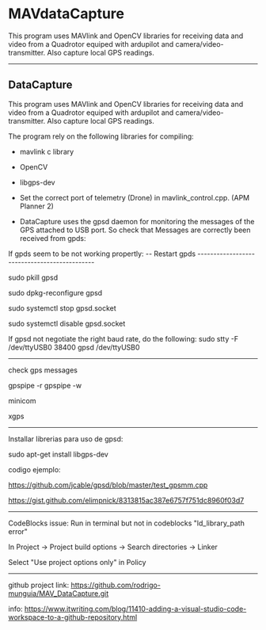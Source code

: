 # MAVdataCapture
This program uses MAVlink and OpenCV libraries for receiving data and video from a Quadrotor equiped with ardupilot and camera/video-transmitter.  Also capture local GPS readings.

--------------------------------------------------------------------
DataCapture 
--------------------------------------------------------------------

This program uses MAVlink and OpenCV libraries for receiving data and video from a Quadrotor equiped with ardupilot and camera/video-transmitter. 
Also capture local GPS readings.


The program rely on the following libraries for compiling:

- mavlink c library
- OpenCV
- libgps-dev




- Set the correct port of telemetry (Drone) in mavlink_control.cpp.     (APM Planner 2)

- DataCapture uses the gpsd daemon for monitoring the messages of the GPS attached to USB port.  So check that Messages are correctly been received from gpds: 


If gpds seem to be not working propertly:
-- Restart gpds ---------------------------------------------

sudo pkill gpsd

sudo dpkg-reconfigure gpsd

sudo systemctl stop gpsd.socket

sudo systemctl disable gpsd.socket

If gpsd not negotiate the right  baud rate, do the following:
sudo stty -F /dev/ttyUSB0 38400
gpsd /dev/ttyUSB0

------------------
check gps messages

gpspipe -r
gpspipe -w

minicom

xgps


-----------------------------
Installar librerias para uso de gpsd:

sudo apt-get install libgps-dev

codigo ejemplo: 

https://github.com/jcable/gpsd/blob/master/test_gpsmm.cpp

https://gist.github.com/elimpnick/8313815ac387e6757f751dc8960f03d7

---------------------------------

CodeBlocks issue: Run in terminal but not in codeblocks "ld_library_path error"

In Project -> Project build options -> Search directories -> Linker

Select "Use project options only" in Policy

----------------------------------
github
project link:
https://github.com/rodrigo-munguia/MAV_DataCapture.git

info:
https://www.itwriting.com/blog/11410-adding-a-visual-studio-code-workspace-to-a-github-repository.html









